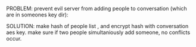 PROBLEM: prevent evil server from adding people to conversation (which are in someones key dir):

SOLUTION: make hash of people list , and encrypt hash with conversation aes key.  make sure if two people simultaniously add someone, no conflicts occur.

